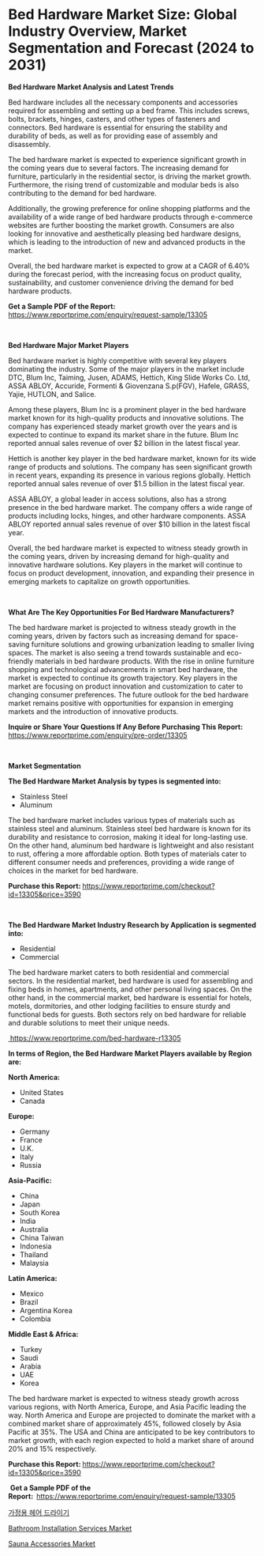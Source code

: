 <p><h1>Bed Hardware Market Size: Global Industry Overview, Market Segmentation and Forecast (2024 to 2031)</h1></p><p><strong>Bed Hardware Market Analysis and Latest Trends</strong></p>
<p><p>Bed hardware includes all the necessary components and accessories required for assembling and setting up a bed frame. This includes screws, bolts, brackets, hinges, casters, and other types of fasteners and connectors. Bed hardware is essential for ensuring the stability and durability of beds, as well as for providing ease of assembly and disassembly.</p><p>The bed hardware market is expected to experience significant growth in the coming years due to several factors. The increasing demand for furniture, particularly in the residential sector, is driving the market growth. Furthermore, the rising trend of customizable and modular beds is also contributing to the demand for bed hardware.</p><p>Additionally, the growing preference for online shopping platforms and the availability of a wide range of bed hardware products through e-commerce websites are further boosting the market growth. Consumers are also looking for innovative and aesthetically pleasing bed hardware designs, which is leading to the introduction of new and advanced products in the market.</p><p>Overall, the bed hardware market is expected to grow at a CAGR of 6.40% during the forecast period, with the increasing focus on product quality, sustainability, and customer convenience driving the demand for bed hardware products.</p></p>
<p><strong>Get a Sample PDF of the Report:&nbsp;</strong> <a href="https://www.reportprime.com/enquiry/request-sample/13305">https://www.reportprime.com/enquiry/request-sample/13305</a></p>
<p>&nbsp;</p>
<p><strong>Bed Hardware Major Market Players</strong></p>
<p><p>Bed hardware market is highly competitive with several key players dominating the industry. Some of the major players in the market include DTC, Blum Inc, Taiming, Jusen, ADAMS, Hettich, King Slide Works Co. Ltd, ASSA ABLOY, Accuride, Formenti & Giovenzana S.p(FGV), Hafele, GRASS, Yajie, HUTLON, and Salice.</p><p>Among these players, Blum Inc is a prominent player in the bed hardware market known for its high-quality products and innovative solutions. The company has experienced steady market growth over the years and is expected to continue to expand its market share in the future. Blum Inc reported annual sales revenue of over $2 billion in the latest fiscal year.</p><p>Hettich is another key player in the bed hardware market, known for its wide range of products and solutions. The company has seen significant growth in recent years, expanding its presence in various regions globally. Hettich reported annual sales revenue of over $1.5 billion in the latest fiscal year.</p><p>ASSA ABLOY, a global leader in access solutions, also has a strong presence in the bed hardware market. The company offers a wide range of products including locks, hinges, and other hardware components. ASSA ABLOY reported annual sales revenue of over $10 billion in the latest fiscal year.</p><p>Overall, the bed hardware market is expected to witness steady growth in the coming years, driven by increasing demand for high-quality and innovative hardware solutions. Key players in the market will continue to focus on product development, innovation, and expanding their presence in emerging markets to capitalize on growth opportunities.</p></p>
<p>&nbsp;</p>
<p><strong>What Are The Key Opportunities For Bed Hardware Manufacturers?</strong></p>
<p><p>The bed hardware market is projected to witness steady growth in the coming years, driven by factors such as increasing demand for space-saving furniture solutions and growing urbanization leading to smaller living spaces. The market is also seeing a trend towards sustainable and eco-friendly materials in bed hardware products. With the rise in online furniture shopping and technological advancements in smart bed hardware, the market is expected to continue its growth trajectory. Key players in the market are focusing on product innovation and customization to cater to changing consumer preferences. The future outlook for the bed hardware market remains positive with opportunities for expansion in emerging markets and the introduction of innovative products.</p></p>
<p><strong>Inquire or Share Your Questions If Any Before Purchasing This Report:</strong> <a href="https://www.reportprime.com/enquiry/pre-order/13305">https://www.reportprime.com/enquiry/pre-order/13305</a></p>
<p>&nbsp;</p>
<p><strong>Market Segmentation</strong></p>
<p><strong>The Bed Hardware Market Analysis by types is segmented into:</strong></p>
<p><ul><li>Stainless Steel</li><li>Aluminum</li></ul></p>
<p><p>The bed hardware market includes various types of materials such as stainless steel and aluminum. Stainless steel bed hardware is known for its durability and resistance to corrosion, making it ideal for long-lasting use. On the other hand, aluminum bed hardware is lightweight and also resistant to rust, offering a more affordable option. Both types of materials cater to different consumer needs and preferences, providing a wide range of choices in the market for bed hardware.</p></p>
<p><strong>Purchase this Report:&nbsp;</strong><a href="https://www.reportprime.com/checkout?id=13305&price=3590">https://www.reportprime.com/checkout?id=13305&price=3590</a></p>
<p>&nbsp;</p>
<p><strong>The Bed Hardware Market Industry Research by Application is segmented into:</strong></p>
<p><ul><li>Residential</li><li>Commercial</li></ul></p>
<p><p>The bed hardware market caters to both residential and commercial sectors. In the residential market, bed hardware is used for assembling and fixing beds in homes, apartments, and other personal living spaces. On the other hand, in the commercial market, bed hardware is essential for hotels, motels, dormitories, and other lodging facilities to ensure sturdy and functional beds for guests. Both sectors rely on bed hardware for reliable and durable solutions to meet their unique needs.</p></p>
<p><a href="https://www.reportprime.com/bed-hardware-r13305">&nbsp;https://www.reportprime.com/bed-hardware-r13305</a></p>
<p><strong>In terms of Region, the Bed Hardware Market Players available by Region are:</strong></p>
<p>
    <p> <strong> North America: </strong>
        <ul>
            <li>United States</li>
            <li>Canada</li>
        </ul>
        </p> 
    <p> <strong> Europe: </strong>
        <ul>
            <li>Germany</li>
            <li>France</li>
            <li>U.K.</li>
            <li>Italy</li>
            <li>Russia</li>
        </ul>
        </p> 
    <p> <strong> Asia-Pacific: </strong>
        <ul>
            <li>China</li>
            <li>Japan</li>
            <li>South Korea</li>
            <li>India</li>
            <li>Australia</li>
            <li>China Taiwan</li>
            <li>Indonesia</li>
            <li>Thailand</li>
            <li>Malaysia</li>
        </ul>
        </p> 
    <p> <strong> Latin America: </strong>
        <ul>
            <li>Mexico</li>
            <li>Brazil</li>
            <li>Argentina Korea</li>
            <li>Colombia</li>
        </ul>
        </p> 
    <p> <strong> Middle East & Africa: </strong>
        <ul>
            <li>Turkey</li>
            <li>Saudi</li>
            <li>Arabia</li>
            <li>UAE</li>
            <li>Korea</li>
        </ul>
    </p>
    </p>
<p><p>The bed hardware market is expected to witness steady growth across various regions, with North America, Europe, and Asia Pacific leading the way. North America and Europe are projected to dominate the market with a combined market share of approximately 45%, followed closely by Asia Pacific at 35%. The USA and China are anticipated to be key contributors to market growth, with each region expected to hold a market share of around 20% and 15% respectively.</p></p>
<p><strong>Purchase this Report: </strong><a href="https://www.reportprime.com/checkout?id=13305&price=3590">https://www.reportprime.com/checkout?id=13305&price=3590</a></p>
<p>&nbsp;<strong>Get a Sample PDF of the Report:&nbsp;&nbsp;</strong><a href="https://www.reportprime.com/enquiry/request-sample/13305">https://www.reportprime.com/enquiry/request-sample/13305</a></p>
<p><strong></strong></p>
<p><p><a href="https://github.com/wallacBahrtyinger567686/Market-Research-Report-List-1/blob/main/534003122398.md">가정용 헤어 드라이기</a></p><p><a href="https://github.com/jodemen/Market-Research-Report-List-2/blob/main/bathroom-installation-services-market.md">Bathroom Installation Services Market</a></p><p><a href="https://github.com/Sarissaschmalingtr6fz2739/Market-Research-Report-List-2/blob/main/sauna-accessories-market.md">Sauna Accessories Market</a></p></p>